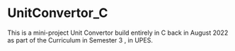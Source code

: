 # UnitConvertor_C
This is a mini-project Unit Convertor build entirely in C back in August 2022 as part of the Curriculum in Semester 3 ,  in UPES.
